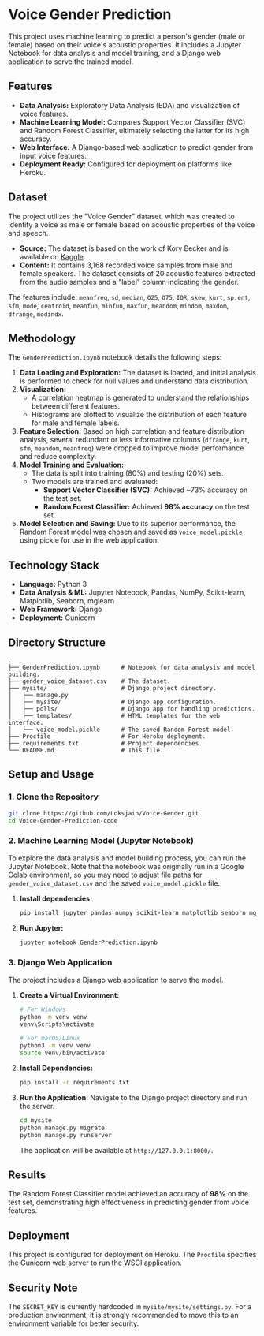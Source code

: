 # Voice Gender Prediction

This project uses machine learning to predict a person's gender (male or female) based on their voice's acoustic properties. It includes a Jupyter Notebook for data analysis and model training, and a Django web application to serve the trained model.

## Features

- **Data Analysis:** Exploratory Data Analysis (EDA) and visualization of voice features.
- **Machine Learning Model:** Compares Support Vector Classifier (SVC) and Random Forest Classifier, ultimately selecting the latter for its high accuracy.
- **Web Interface:** A Django-based web application to predict gender from input voice features.
- **Deployment Ready:** Configured for deployment on platforms like Heroku.

## Dataset

The project utilizes the "Voice Gender" dataset, which was created to identify a voice as male or female based on acoustic properties of the voice and speech.

- **Source:** The dataset is based on the work of Kory Becker and is available on [Kaggle](https://www.kaggle.com/primaryobjects/voicegender).
- **Content:** It contains 3,168 recorded voice samples from male and female speakers. The dataset consists of 20 acoustic features extracted from the audio samples and a "label" column indicating the gender.

The features include:
`meanfreq`, `sd`, `median`, `Q25`, `Q75`, `IQR`, `skew`, `kurt`, `sp.ent`, `sfm`, `mode`, `centroid`, `meanfun`, `minfun`, `maxfun`, `meandom`, `mindom`, `maxdom`, `dfrange`, `modindx`.

## Methodology

The `GenderPrediction.ipynb` notebook details the following steps:

1.  **Data Loading and Exploration:** The dataset is loaded, and initial analysis is performed to check for null values and understand data distribution.
2.  **Visualization:**
    - A correlation heatmap is generated to understand the relationships between different features.
    - Histograms are plotted to visualize the distribution of each feature for male and female labels.
3.  **Feature Selection:** Based on high correlation and feature distribution analysis, several redundant or less informative columns (`dfrange`, `kurt`, `sfm`, `meandom`, `meanfreq`) were dropped to improve model performance and reduce complexity.
4.  **Model Training and Evaluation:**
    - The data is split into training (80%) and testing (20%) sets.
    - Two models are trained and evaluated:
        - **Support Vector Classifier (SVC):** Achieved ~73% accuracy on the test set.
        - **Random Forest Classifier:** Achieved **98% accuracy** on the test set.
5.  **Model Selection and Saving:** Due to its superior performance, the Random Forest model was chosen and saved as `voice_model.pickle` using pickle for use in the web application.

## Technology Stack

- **Language:** Python 3
- **Data Analysis & ML:** Jupyter Notebook, Pandas, NumPy, Scikit-learn, Matplotlib, Seaborn, mglearn
- **Web Framework:** Django
- **Deployment:** Gunicorn

## Directory Structure

```
.
├── GenderPrediction.ipynb      # Notebook for data analysis and model building.
├── gender_voice_dataset.csv    # The dataset.
├── mysite/                     # Django project directory.
│   ├── manage.py
│   ├── mysite/                 # Django app configuration.
│   ├── polls/                  # Django app for handling predictions.
│   ├── templates/              # HTML templates for the web interface.
│   └── voice_model.pickle      # The saved Random Forest model.
├── Procfile                    # For Heroku deployment.
├── requirements.txt            # Project dependencies.
└── README.md                   # This file.
```

## Setup and Usage

### 1. Clone the Repository

```bash
git clone https://github.com/Loksjain/Voice-Gender.git
cd Voice-Gender-Prediction-code
```

### 2. Machine Learning Model (Jupyter Notebook)

To explore the data analysis and model building process, you can run the Jupyter Notebook. Note that the notebook was originally run in a Google Colab environment, so you may need to adjust file paths for `gender_voice_dataset.csv` and the saved `voice_model.pickle` file.

1.  **Install dependencies:**
    ```bash
    pip install jupyter pandas numpy scikit-learn matplotlib seaborn mglearn
    ```
2.  **Run Jupyter:**
    ```bash
    jupyter notebook GenderPrediction.ipynb
    ```

### 3. Django Web Application

The project includes a Django web application to serve the model.

1.  **Create a Virtual Environment:**
    ```bash
    # For Windows
    python -m venv venv
    venv\Scripts\activate

    # For macOS/Linux
    python3 -m venv venv
    source venv/bin/activate
    ```

2.  **Install Dependencies:**
    ```bash
    pip install -r requirements.txt
    ```

3.  **Run the Application:**
    Navigate to the Django project directory and run the server.
    ```bash
    cd mysite
    python manage.py migrate
    python manage.py runserver
    ```
    The application will be available at `http://127.0.0.1:8000/`.

## Results

The Random Forest Classifier model achieved an accuracy of **98%** on the test set, demonstrating high effectiveness in predicting gender from voice features.

## Deployment

This project is configured for deployment on Heroku. The `Procfile` specifies the Gunicorn web server to run the WSGI application.

## Security Note

The `SECRET_KEY` is currently hardcoded in `mysite/mysite/settings.py`. For a production environment, it is strongly recommended to move this to an environment variable for better security.

